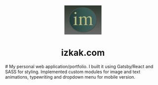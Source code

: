 <p align="center">
  <a href="https://quizzical-euclid-762bca.netlify.app/">
    <img alt="im" src="static/my-logo.png" width="120" />
  </a>
</p>
<h1 align="center">
 izkak.com
</h1>
# My personal web application/portfolio. 
I built it using Gatsby/React and SASS for styling. 
Implemented custom modules for image and text animations, typewriting and dropdown menu for mobile version.
